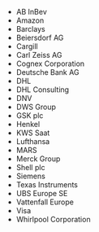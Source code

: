 - AB InBev
- Amazon
- Barclays
- Beiersdorf AG
- Cargill
- Carl Zeiss AG
- Cognex Corporation
- Deutsche Bank AG
- DHL
- DHL Consulting
- DNV
- DWS Group
- GSK plc
- Henkel
- KWS Saat
- Lufthansa
- MARS
- Merck Group
- Shell plc
- Siemens
- Texas Instruments
- UBS Europe SE 
- Vattenfall Europe 
- Visa
- Whirlpool Corporation